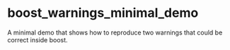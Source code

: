 # boost_warnings_minimal_demo
A minimal demo that shows how to reproduce two warnings that could be correct inside boost.
